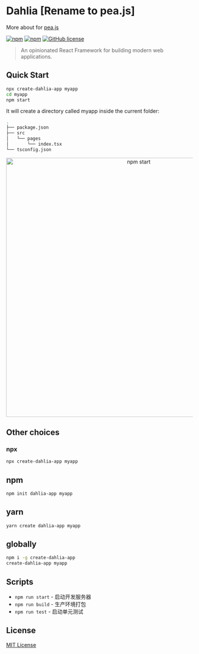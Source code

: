 # Dahlia [Rename to pea.js]

More about for [pea.js](https://github.com/pea-team/pea)

[![npm](https://img.shields.io/npm/v/dahlia.svg)](https://www.npmjs.com/package/dahlia) [![npm](https://img.shields.io/badge/TypeScript-%E2%9C%93-007ACC.svg)](https://www.typescriptlang.org/) [![GitHub license](https://img.shields.io/github/license/forsigner/dahlia.svg)](https://github.com/forsigner/dahlia/blob/master/LICENSE)

> An opinionated React Framework for building modern web applications.

## Quick Start

```bash
npx create-dahlia-app myapp
cd myapp
npm start
```

It will create a directory called myapp inside the current folder:

```bash
.
├── package.json
├── src
│   └── pages
│       └── index.tsx
└── tsconfig.json
```

<p align='center'>
  <img src='http://forsigner.com/images/dahlia/dahlia-app.png' width='700' alt='npm start'>
</p>

## Other choices

### npx

```bash
npx create-dahlia-app myapp
```

## npm

```bash
npm init dahlia-app myapp
```

## yarn

```bash
yarn create dahlia-app myapp
```

## globally

```bash
npm i -g create-dahlia-app
create-dahlia-app myapp
```

## Scripts

- `npm run start` - 启动开发服务器
- `npm run build` - 生产环境打包
- `npm run test` - 启动单元测试

## License

[MIT License](https://github.com/forsigner/dahlia/blob/master/LICENSE)
